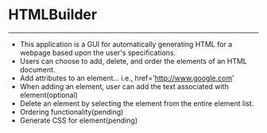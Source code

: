 # HTMLBuilder
-----------------------------------
*    This application is a GUI for automatically generating HTML for a webpage based upon the user's specifications.
*    Users can choose to add, delete, and order the elements of an HTML document.
*    Add attributes to an element... i.e., href='http://www.google.com'
*    When adding an element, user can add the text associated with element(optional)
*    Delete an element by selecting the element from the entire element list.
*    Ordering functionality(pending)
*    Generate CSS for element(pending)
